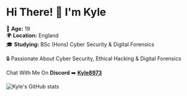 # Hi There! 👋 I'm Kyle

🎉 **Age:** 19
<br>
🌍 **Location:** England
<br>
🎓 **Studying:** BSc (Hons) Cyber Security & Digital Forensics

🔒 Passionate About Cyber Security, Ethical Hacking & Digital Forensics

Chat With Me On **Discord** ➡️ [**Kyle8973**](https://discord.com/users/349499497774055429)
<br>

![Kyle's GitHub stats](https://github-readme-stats.vercel.app/api?username=kyle8973&show_icons=true&theme=dark)
